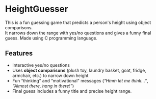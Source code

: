 # HeightGuesser

This is a fun guessing game that predicts a person's height using object comparisons.  
It narrows down the range with yes/no questions and gives a funny final guess. Made using C programming language.

## Features
- Interactive yes/no questions  
- Uses **object comparisons** (plush toy, laundry basket, goat, fridge, armchair, etc.) to narrow down height  
- Fun “thinking” and “motivational” messages (*“Hmm let me think...”*, *“Almost there, hang in there!”*)  
- Final guess includes a funny title and precise height range.
